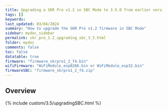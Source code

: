 ```yaml
---
title: Upgrading a SKR Pro v1.2 in SBC Mode to 3.5.0 from earlier versions in RRF 3.5.0 Onwards
tags: []
keywords: 
last_updated: 03/04/2024
summary: "How to upgrade the SKR Pro v1.2 firmware in SBC Mode"
sidebar: mydoc_sidebar
permalink: skr_pro_1.2_upgrading_sbc_3_5.html
folder: mydoc
comments: false
toc: false
datatable: true
firmware: "firmware_skrpro1_2_f4.bin"
wifiFirmware: "WiFiModule_esp8266.bin or WiFiModule_esp32.bin"
firmwareSBC: "firmware_skrpro1_2_f4.zip"
---
```


## Overview

{% include custom/3.5/upgradingSBC.html %}
